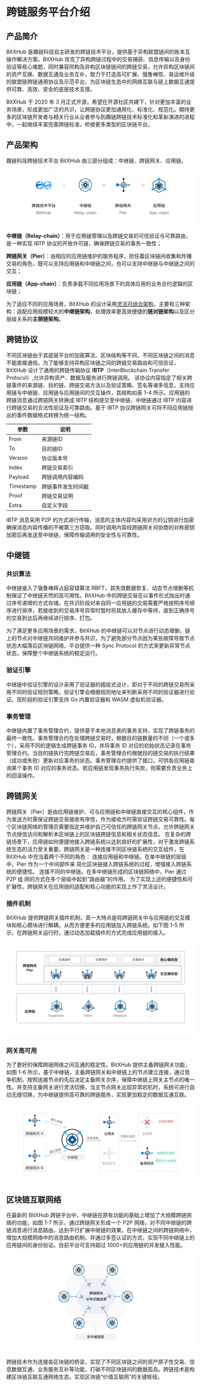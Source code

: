 # 跨链服务平台介绍

## 产品简介

BitXHub 是趣链科技自主研发的跨链技术平台，提供基于异构联盟链间的账本互操作解决方案。BitXHub 攻克了异构跨链过程中的交易捕获、信息传输以及身份验证等核心难题，同时兼容同构及异构区块链链间的跨链交易，允许异构区块链间的资产互换、数据互通及业务互补，致力于打造高可扩展、强鲁棒性、易运维升级的联盟链跨链通用协议及示范平台，为区块链生态中的网络互联与链上数据互通提供可靠、高效、安全的底层技术支撑。

BitXHub 于 2020 年 3 月正式开源，希望在开源社区共建下，针对更加丰富的业务场景，形成更加广泛的共识，让跨链协议更加通用化、标准化、规范化。期待更多的区块链开发者与相关行业从业者参与到趣链跨链技术标准化和革新演进的进程中，一起继续丰富完善跨链标准，桥接更多类型的区块链平台。

## 产品架构

趣链科技跨链技术平台 BitXHub 由三部分组成：中继链、跨链网关、应用链。

![Arch](../../assets/arch.png)

**中继链（Relay-chain）**：用于应用链管理以及跨链交易的可信验证与可靠路由，是一种实现 IBTP 协议的开放许可链，确保跨链交易的事务一致性；

**跨链网关（Pier）**：由相应的应用链维护的服务程序，担任着区块链间收集和传播交易的角色，既可以支持应用链和中继链之间，也可以支持中继链与中继链之间的交互；

**应用链（App-chain）**：负责承载不同应用场景下的具体应用的业务合约逻辑的区块链；

为了适应不同的应用场景，BitXHub 的设计采用[灵活可组合架构](/v1.6/bitxhub/architecture/flexible_arch/)，主要有三种架构：适配应用规模较大的**中继链架构**，处理效率更高效便捷的**链对链架构**以及区分层级关系的**主侧链架构**。

## <a name="ibtpAnchor">跨链协议</a>

不同区块链由于其底层平台的加密算法、区块结构等不同，不同区块链之间的消息不能直接通信。为了能够支持异构区块链之间的跨链交易路由和可信验证，BitXHub 设计了通用的跨链传输协议 **IBTP**（InterBlockchain Transfer Protocol）,允许异构资产、数据及服务进行跨链调用。
该协议内容指定了相关跨链事件的来源链、目的链、跨链交易方法以及验证策略、签名等诸多信息，支持应用链与中继链、应用链与应用链间的交互操作，其结构如表 1-4 所示。应用链的跨链消息通过跨链网关转换成 IBTP 结构提交至中继链，中继链通过 IBTP 内容进行跨链交易的合法性验证及可靠路由。基于 IBTP 协议跨链网关可将不同应用链抛出的事件数据格式转换为统一结构。

| 参数         | 说明                                  |
| -------------- | ------------------------------------- |
| From       | 来源链ID            |
| To         | 目的链ID            |
| Version    | 协议版本号           |
| Index      | 跨链交易索引         |
| Payload    | 跨链调用内容编码      |
| Timestamp  | 跨链事件发生时间戳    |
| Proof      | 跨链交易证明         |
| Extra      | 自定义字段           |

IBTP 消息采用 P2P 的方式进行传输，消息的主体内容均采用对方的公钥进行加密确保消息内容传播的不被第三方窃取。同时调用内容经跨链网关间协商的对称密钥加密后再发送至中继链，保障传输调用的安全性与可靠性。

## 中继链

### 共识算法

中继链接入了强鲁棒拜占庭容错算法 RBFT，其失效数据恢复、动态节点增删等机制保证了中继链天然的高可用性。BitXHub 中的跨链交易在以事件形式抛出时通过序号递增的方式存储，在共识阶段对来自同一应用链的交易需要严格按照序号顺序进行排序，若接收到的交易序号异常时暂时将其放入缓存中等待，直到正确序号的交易到达后再继续进行排序、打包。

为了满足更多应用场景的需求，BitXHub 的中继链可以对节点进行动态增删，链上的节点对中继链共同维护并参与共识，为了避免部分节点因为某些故障导致节点状态大幅落后区块链网络，平台提供一种 Sync Protocol 的方式来更新异常节点状态，保障整个中继链系统的稳定运行。

### 验证引擎

中继链中验证引擎的设计采用了验证器的插拔式设计，即对于不同的跨链交易所采用不同的验证规则策略，验证引擎会根据规则地址来判断采用不同的验证器进行验证。现阶段的验证引擎支持 Go 内置验证器和 WASM 虚拟机验证器。

### 事务管理

中继链内置了事务管理合约，提供基于本地消息表的事务支持，实现了跨链事务的最终一致性。事务管理合约在处理跨链交易时，根据目的链数量的不同（一个或多个），采用不同的逻辑生成跨链事务 ID，并将事务 ID 对应的初始状态记录在事务管理合约。当目的链执行完跨链交易后，事务管理合约根据目的链交易的执行结果（成功或失败）更新对应事务的状态。事务管理合约提供了接口，可供各应用链查询某个事务 ID 对应的事务状态。若应用链发现事务执行失败，则需要负责业务上的回滚操作。

## 跨链网关

跨链网关（Pier）是由应用链维护、可与应用链和中继链直接交互的核心组件，作为发送方时需保证跨链交易接收有序性，作为接收方时需验证跨链交易可靠性。每个区块链网络的管理员需要指定并维护自己可信任的跨链网关节点，允许跨链网关节点授信访问和解析本区块链上的区块链跨链信息和相关状态信息。
在复杂的跨链场景下，应用链如何便捷地接入跨链系统以达到良好的扩展性，对于激发跨链系统生态的活力至关重要。跨链网关是一种连接不同区块链系统的交互组件，在 BitXHub 中充当着两个不同的角色：
连接应用链和中继链。在单中继链的层级中，Pier 作为一个中间部件来 简化区块链接入跨链系统的过程，增强接入跨链系统的便捷性。
连接不同的中继链。在多中继链形成的区块链网络中，Pier 通过 P2P 组 网的方式在多个层级中起到“路由器”的作用。
为了实现上述的便捷性和可扩展性，跨链网关在应用链的适配和核心功能的实现上作了灵活设计。

### 插件机制

BitXHub 提供跨链网关插件机制，其一大特点是将跨链网关中与应用链的交互模块和核心模块进行解耦，从而方便更多的应用链加入跨链系统。如下图 1-5 所示，在跨链网关运行时，通过动态加载插件的方式完成应用链的接入。

![Plugin](../../assets/plugin.png)

### 网关高可用

为了更好的保障跨链网络之间互通的稳定性，BitXHub 提供主备跨链网关功能，如图 1-6 所示，基于中继链，主备跨链网关和中继链上的节点建立连接，通过竞争机制，按照连接节点的先后决定主备网关次序，保障中继链上网关主节点的唯一性。并支持主备网关进行灵活切换，当主节点网关出现异常宕机时，系统可进行自动无缝切换，为中继链提供高可靠的跨链服务，实现更加稳定的数据互通互联。

![HA](../../assets/ha.png)

## 区块链互联网络

在最新的 BitXHub 跨链平台中，中继链在原有功能的基础上增加了大规模跨链网络的功能，如图 1-7 所示，通过跨链网关形成一个 P2P 网络，对不同中继链的跨链消息进行消息路由，达到平行扩展中继链的效果。在中继链之间的跨链网络中，增加大规模网络中的消息路由机制，并通过多签认证的方式，实现不同中继链上的应用链间的身份验证。目前平台可支持超过 1000+的应用链的并发接入性能。

![Large scale](../../assets/large-scale.png)

跨链技术作为连接各区块链的桥梁，实现了不同区块链之间的资产原子性交易、信息数据互通、业务服务互补等功能，打破不同区块链间的数据孤岛。跨链技术是构建区块链互联互通网络生态，实现区块链“价值互联网”的关键枢纽。
